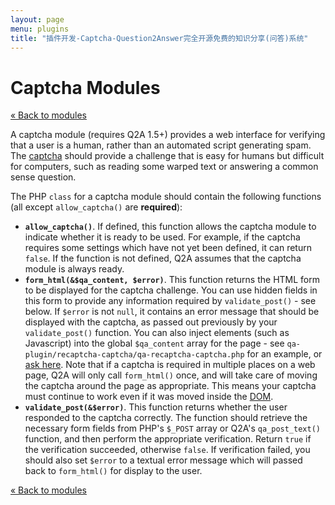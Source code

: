 ```yaml
---
layout: page
menu: plugins
title: "插件开发-Captcha-Question2Answer完全开源免费的知识分享(问答)系统"
---
```


# Captcha Modules

[« Back to modules](/plugins/modules/)

A captcha module (requires Q2A 1.5+) provides a web interface for verifying that a user is a human, rather than an automated script generating spam. The [captcha](http://en.wikipedia.org/wiki/CAPTCHA) should provide a challenge that is easy for humans but difficult for computers, such as reading some warped text or answering a common sense question.

The PHP `class` for a captcha module should contain the following functions (all except `allow_captcha()` are **required**):

- **`allow_captcha()`**. If defined, this function allows the captcha module to indicate whether it is ready to be used. For example, if the captcha requires some settings which have not yet been defined, it can return `false`. If the function is not defined, Q2A assumes that the captcha module is always ready.
- **`form_html(&$qa_content, $error)`**. This function returns the HTML form to be displayed for the captcha challenge. You can use hidden fields in this form to provide any information required by `validate_post()` - see below. If `$error` is not `null`, it contains an error message that should be displayed with the captcha, as passed out previously by your `validate_post()` function. You can also inject elements (such as Javascript) into the global `$qa_content` array for the page - see `qa-plugin/recaptcha-captcha/qa-recaptcha-captcha.php` for an example, or [ask here](http://www.question2answer.org/qa/). Note that if a captcha is required in multiple places on a web page, Q2A will only call `form_html()` once, and will take care of moving the captcha around the page as appropriate. This means your captcha must continue to work even if it was moved inside the [DOM](http://en.wikipedia.org/wiki/Document_Object_Model).
- **`validate_post(&$error)`**. This function returns whether the user responded to the captcha correctly. The function should retrieve the necessary form fields from PHP's `$_POST` array or Q2A's `qa_post_text()` function, and then perform the appropriate verification. Return `true` if the verification succeeded, otherwise `false`. If verification failed, you should also set `$error` to a textual error message which will passed back to `form_html()` for display to the user.

[« Back to modules](/plugins/modules/)
